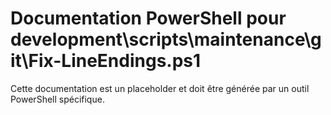 # Documentation PowerShell pour development\scripts\maintenance\git\Fix-LineEndings.ps1

Cette documentation est un placeholder et doit être générée par un outil PowerShell spécifique.
